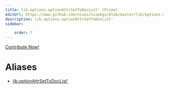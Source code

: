 ```yaml
---
title: lib.options.optionAttrSetToDocList' (Prime)
editUrl: https://www.github.com/nixos/nixpkgs/blob/master/lib/options.nix#L308C29
description: lib.options.optionAttrSetToDocList'
sidebar:

    order: 7
---
```


<a href="https://www.github.com/nixos/nixpkgs/blob/master/lib/options.nix#L308C29">Contribute Now!</a>


# Aliases

- [lib.optionAttrSetToDocList'](/nix-doc-comments/reference/lib/lib-optionAttrSetToDocList' (Prime))


